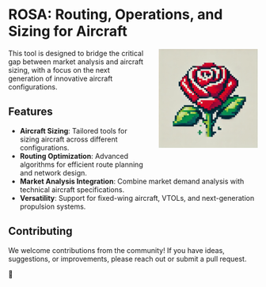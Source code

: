 # ROSA: Routing, Operations, and Sizing for Aircraft

<img src="rose.png" alt="ROSA Logo" width="200" height="200" align="right" style="margin-left: 30px; margin-bottom: 30px;"/>

This tool is designed to bridge the critical gap between market analysis and aircraft sizing, with a focus on the next generation of innovative aircraft configurations.

## <span style="text-decoration: none;">Features</span>
- **Aircraft Sizing**: Tailored tools for sizing aircraft across different configurations.
- **Routing Optimization**: Advanced algorithms for efficient route planning and network design.
- **Market Analysis Integration**: Combine market demand analysis with technical aircraft specifications.
- **Versatility**: Support for fixed-wing aircraft, VTOLs, and next-generation propulsion systems.

## Contributing
We welcome contributions from the community! If you have ideas, suggestions, or improvements, please reach out or submit a pull request.

🌹
